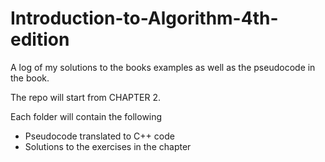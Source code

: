 # Introduction-to-Algorithm-4th-edition
A log of my solutions to the books examples as well as the pseudocode in the book. 

The repo will start from CHAPTER 2.

Each folder will contain the following

* Pseudocode translated to C++ code
* Solutions to the exercises in the chapter
